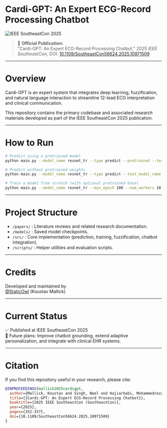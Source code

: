 # Cardi-GPT: An Expert ECG-Record Processing Chatbot

![IEEE SoutheastCon 2025](https://img.shields.io/badge/Published-IEEE%20SoutheastCon%202025-blue)

> 📄 **Official Publication:**  
> "Cardi-GPT: An Expert ECG-Record Processing Chatbot," *2025 IEEE SoutheastCon*, DOI: [10.1109/SoutheastCon56624.2025.10971509](https://doi.org/10.1109/SoutheastCon56624.2025.10971509)

---

# Overview

Cardi-GPT is an expert system that integrates deep learning, fuzzification, and natural language interaction to streamline 12-lead ECG interpretation and clinical communication.

This repository contains the primary codebase and associated research materials developed as part of the IEEE SoutheastCon 2025 publication.

---

# How to Run

```bash
# Predict using a pretrained model
python main.py --model_name resnet_tr --type predict --pretrained --test_model_name 54-81-0.5748.pth --test_file A0064

# Predict without pretrained weights
python main.py --model_name resnet_tr --type predict --test_model_name 54-81-0.5748.pth --test_file A0064

# Train a model from scratch (with optional pretrained base)
python main.py --model_name resnet_tr --max_epoch 100 --num_workers 10 --type train --pretrained
```

---

# Project Structure

- `/papers/` : Literature reviews and related research documentation.
- `/models/` : Saved model checkpoints.
- `/src/` : Core implementation (prediction, training, fuzzification, chatbot integration).
- `/scripts/` : Helper utilities and evaluation scripts.

---

# Credits

Developed and maintained by  
[@StaticOwl](https://www.github.com/StaticOwl) (Koustav Mallick)  

---

# Current Status

✅ Published at IEEE SoutheastCon 2025  
🚀 Future plans: Improve chatbot grounding, extend adaptive personalization, and integrate with clinical EHR systems.

---

# Citation

If you find this repository useful in your research, please cite:

```bibtex
@INPROCEEDINGS{mallick2025cardigpt,
  author={Mallick, Koustav and Singh, Neel and Hajiarbabi, Mohammedreza},
  title={{Cardi-GPT: An Expert ECG-Record Processing Chatbot}},
  booktitle={2025 IEEE SoutheastCon (SoutheastCon)},
  year={2025},
  pages={352-357},
  doi={10.1109/SoutheastCon56624.2025.10971509}
}
```
